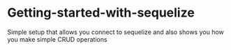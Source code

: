 # Getting-started-with-sequelize
Simple setup that allows you connect to sequelize and also shows you how you make simple CRUD operations
